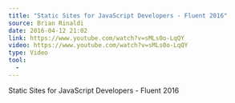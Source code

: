 ```yaml
---
title: "Static Sites for JavaScript Developers - Fluent 2016"
source: Brian Rinaldi
date: 2016-04-12 21:02
link: https://www.youtube.com/watch?v=sMLs0o-LqQY
video: https://www.youtube.com/watch?v=sMLs0o-LqQY
type: Video
tool:
  -
---
```

Static Sites for JavaScript Developers - Fluent 2016
